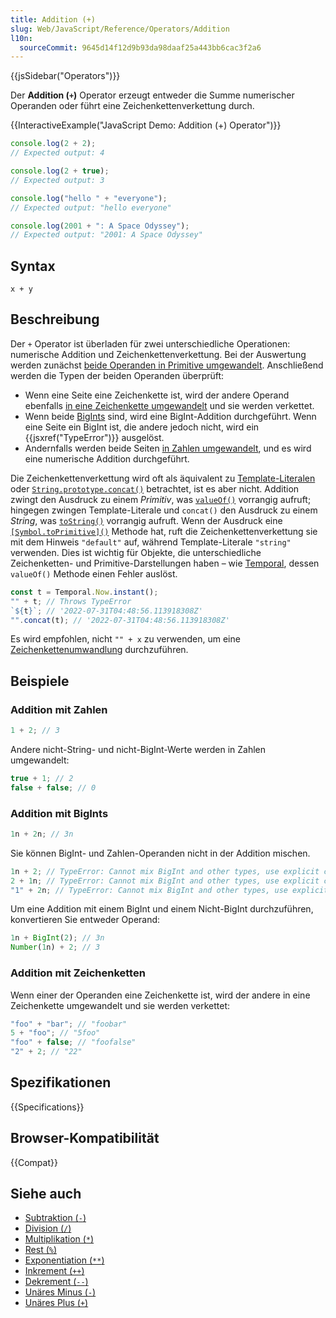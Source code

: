 ```yaml
---
title: Addition (+)
slug: Web/JavaScript/Reference/Operators/Addition
l10n:
  sourceCommit: 9645d14f12d9b93da98daaf25a443bb6cac3f2a6
---
```


{{jsSidebar("Operators")}}

Der **Addition (`+`)** Operator erzeugt entweder die Summe numerischer Operanden oder führt eine Zeichenkettenverkettung durch.

{{InteractiveExample("JavaScript Demo: Addition (+) Operator")}}

```js interactive-example
console.log(2 + 2);
// Expected output: 4

console.log(2 + true);
// Expected output: 3

console.log("hello " + "everyone");
// Expected output: "hello everyone"

console.log(2001 + ": A Space Odyssey");
// Expected output: "2001: A Space Odyssey"
```

## Syntax

```js-nolint
x + y
```

## Beschreibung

Der `+` Operator ist überladen für zwei unterschiedliche Operationen: numerische Addition und Zeichenkettenverkettung. Bei der Auswertung werden zunächst [beide Operanden in Primitive umgewandelt](/de/docs/Web/JavaScript/Guide/Data_structures#primitive_coercion). Anschließend werden die Typen der beiden Operanden überprüft:

- Wenn eine Seite eine Zeichenkette ist, wird der andere Operand ebenfalls [in eine Zeichenkette umgewandelt](/de/docs/Web/JavaScript/Reference/Global_Objects/String#string_coercion) und sie werden verkettet.
- Wenn beide [BigInts](/de/docs/Web/JavaScript/Reference/Global_Objects/BigInt) sind, wird eine BigInt-Addition durchgeführt. Wenn eine Seite ein BigInt ist, die andere jedoch nicht, wird ein {{jsxref("TypeError")}} ausgelöst.
- Andernfalls werden beide Seiten [in Zahlen umgewandelt](/de/docs/Web/JavaScript/Reference/Global_Objects/Number#number_coercion), und es wird eine numerische Addition durchgeführt.

Die Zeichenkettenverkettung wird oft als äquivalent zu [Template-Literalen](/de/docs/Web/JavaScript/Reference/Template_literals) oder [`String.prototype.concat()`](/de/docs/Web/JavaScript/Reference/Global_Objects/String/concat) betrachtet, ist es aber nicht. Addition zwingt den Ausdruck zu einem _Primitiv_, was [`valueOf()`](/de/docs/Web/JavaScript/Reference/Global_Objects/Object/valueOf) vorrangig aufruft; hingegen zwingen Template-Literale und `concat()` den Ausdruck zu einem _String_, was [`toString()`](/de/docs/Web/JavaScript/Reference/Global_Objects/Object/toString) vorrangig aufruft. Wenn der Ausdruck eine [`[Symbol.toPrimitive]()`](/de/docs/Web/JavaScript/Reference/Global_Objects/Symbol/toPrimitive) Methode hat, ruft die Zeichenkettenverkettung sie mit dem Hinweis `"default"` auf, während Template-Literale `"string"` verwenden. Dies ist wichtig für Objekte, die unterschiedliche Zeichenketten- und Primitive-Darstellungen haben – wie [Temporal](https://github.com/tc39/proposal-temporal), dessen `valueOf()` Methode einen Fehler auslöst.

```js
const t = Temporal.Now.instant();
"" + t; // Throws TypeError
`${t}`; // '2022-07-31T04:48:56.113918308Z'
"".concat(t); // '2022-07-31T04:48:56.113918308Z'
```

Es wird empfohlen, nicht `"" + x` zu verwenden, um eine [Zeichenkettenumwandlung](/de/docs/Web/JavaScript/Reference/Global_Objects/String#string_coercion) durchzuführen.

## Beispiele

### Addition mit Zahlen

```js
1 + 2; // 3
```

Andere nicht-String- und nicht-BigInt-Werte werden in Zahlen umgewandelt:

```js
true + 1; // 2
false + false; // 0
```

### Addition mit BigInts

```js
1n + 2n; // 3n
```

Sie können BigInt- und Zahlen-Operanden nicht in der Addition mischen.

```js example-bad
1n + 2; // TypeError: Cannot mix BigInt and other types, use explicit conversions
2 + 1n; // TypeError: Cannot mix BigInt and other types, use explicit conversions
"1" + 2n; // TypeError: Cannot mix BigInt and other types, use explicit conversions
```

Um eine Addition mit einem BigInt und einem Nicht-BigInt durchzuführen, konvertieren Sie entweder Operand:

```js
1n + BigInt(2); // 3n
Number(1n) + 2; // 3
```

### Addition mit Zeichenketten

Wenn einer der Operanden eine Zeichenkette ist, wird der andere in eine Zeichenkette umgewandelt und sie werden verkettet:

```js
"foo" + "bar"; // "foobar"
5 + "foo"; // "5foo"
"foo" + false; // "foofalse"
"2" + 2; // "22"
```

## Spezifikationen

{{Specifications}}

## Browser-Kompatibilität

{{Compat}}

## Siehe auch

- [Subtraktion (`-`)](/de/docs/Web/JavaScript/Reference/Operators/Subtraction)
- [Division (`/`)](/de/docs/Web/JavaScript/Reference/Operators/Division)
- [Multiplikation (`*`)](/de/docs/Web/JavaScript/Reference/Operators/Multiplication)
- [Rest (`%`)](/de/docs/Web/JavaScript/Reference/Operators/Remainder)
- [Exponentiation (`**`)](/de/docs/Web/JavaScript/Reference/Operators/Exponentiation)
- [Inkrement (`++`)](/de/docs/Web/JavaScript/Reference/Operators/Increment)
- [Dekrement (`--`)](/de/docs/Web/JavaScript/Reference/Operators/Decrement)
- [Unäres Minus (`-`)](/de/docs/Web/JavaScript/Reference/Operators/Unary_negation)
- [Unäres Plus (`+`)](/de/docs/Web/JavaScript/Reference/Operators/Unary_plus)
